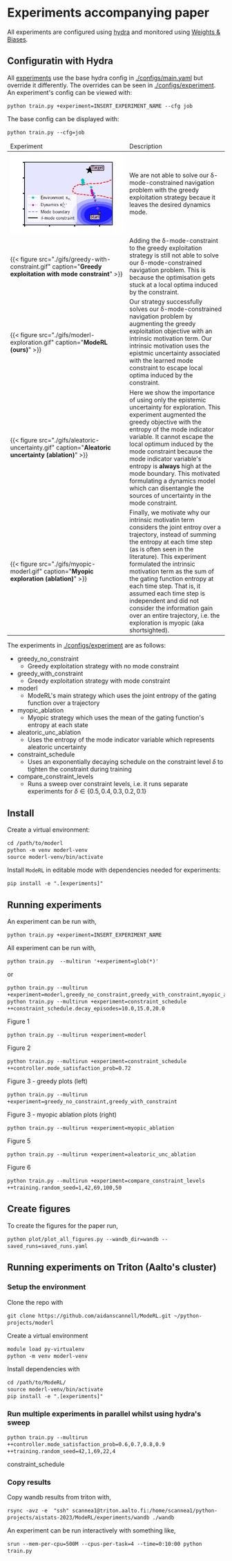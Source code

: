 # Experiments accompanying paper
All experiments are configured using [hydra](https://hydra.cc/) and monitored using [Weights & Biases](https://wandb.ai/site).

## Configuratin with Hydra
All [experiments](./configs/experiment) use the base hydra
config in [./configs/main.yaml](./configs/main.yaml) but override it differently.
The overrides can be seen in [./configs/experiment](./configs/experiment).
An experiment's config can be viewed with:
``` shell
python train.py +experiment=INSERT_EXPERIMENT_NAME --cfg job
```
The base config can be displayed with:
``` shell
python train.py --cfg=job
```

<table class=".table" style="width:100%">
  <thead>
  <tr>
    <td>Experiment</td>
    <td>Description</td>
    </tr>
  </thead>
  <tbody>
  <tr>
    <td style="width:10%">
<img src="./gifs/greedy-no-constraint.gif" caption="<b>Greedy exploitation without mode constraint</b>" ></td>
    <!-- <td><img src="http://localhost:1313/publications./gifs/greedy-no-constraint.gif" alt="Greedy exploitation without mode constraint"></td> -->
    <td style="width:10%">
     We are not able to solve our δ-mode-constrained navigation problem with the greedy exploitation strategy becaue it leaves the desired dynamics mode.</td>
  </tr>
  <tr>
    <td style="width:10%">
{{< figure src="./gifs/greedy-with-constraint.gif" caption="<b>Greedy exploitation with mode constraint</b>" >}}</td>
    <td style="width:10%">
    Adding the δ-mode-constraint to the greedy exploitation strategy is still not able to solve our δ-mode-constrained navigation problem. This is because the optimisation gets stuck at a local optima induced by the constraint.
     </td>
  </tr>
  <tr>
    <td style="width:10%">
{{< figure src="./gifs/moderl-exploration.gif" caption="<b>ModeRL (ours)</b>" >}}</td>
    <td style="width:10%">
    Our strategy successfully solves our δ-mode-constrained navigation problem by augmenting the greedy exploitation objective with an intrinsic motivation term. Our intrinsic motivation uses the epistmic uncertainty associated with the learned mode constraint to escape local optima induced by the constraint.
     </td>
  </tr>
  <tr>
    <td style="width:10%">
{{< figure src="./gifs/aleatoric-uncertainty.gif" caption="<b>Aleatoric uncertainty (ablation)</b>" >}}</td>
    <td style="width:10%">
Here we show the importance of using only the epistemic uncertainty for exploration. This experiment augmented the greedy objective with the entropy of the mode indicator variable. It cannot escape the local optimum induced by the mode constraint because the mode indicator variable's entropy is <b>always</b> high at the mode boundary. This motivated formulating a dynamics model which can disentangle the sources of uncertainty in the mode constraint.
     </td>
  </tr>
  <tr>
    <td style="width:10%">
{{< figure src="./gifs/myopic-moderl.gif" caption="<b>Myopic exploration (ablation)</b>" >}}</td>
    <td style="width:10%">
    Finally, we motivate why our intrinsic motivatin term considers the joint entroy over a trajectory, instead of summing the entropy at each time step (as is often seen in the literature). This experiment formulated the intrinsic motivation term as the sum of the gating function entropy at each time step. That is, it assumed each time step is independent and did not consider the information gain over an entire trajectory, i.e. the exploration is myopic (aka shortsighted).
     </td>
  </tr>
  </tbody>
</table>



The experiments in [./configs/experiment](./configs/experiment) are as follows:
- greedy_no_constraint
    - Greedy exploitation strategy with no mode constraint
- greedy_with_constraint
    - Greedy exploitation strategy with mode constraint
- moderl
    - ModeRL's main strategy which uses the joint entropy of the gating function over a trajectory
- myopic_ablation
    - Myopic strategy which uses the mean of the gating function's entropy at each state
- aleatoric_unc_ablation
    - Uses the entropy of the mode indicator variable which represents aleatoric uncertainty
- constraint_schedule
    - Uses an exponentially decaying schedule on the constraint level $\delta$ to tighten the constraint during training
- compare_constraint_levels
    - Runs a sweep over constraint levels, i.e. it runs separate experiments for $\delta \in \{0.5, 0.4, 0.3, 0.2, 0.1\}$

## Install
Create a virtual environment:
```
cd /path/to/moderl
python -m venv moderl-venv
source moderl-venv/bin/activate
```
Install `ModeRL` in editable mode with dependencies needed for experiments:
```
pip install -e ".[experiments]"
```

## Running experiments
An experiment can be run with,
``` shell
python train.py +experiment=INSERT_EXPERIMENT_NAME
```
All experiment can be run with,
``` shell
python train.py  --multirun '+experiment=glob(*)'
```
or
``` shell
python train.py --multirun +experiment=moderl,greedy_no_constraint,greedy_with_constraint,myopic_ablation,aleatoric_unc_ablation
python train.py --multirun +experiment=constraint_schedule ++constraint_schedule.decay_episodes=10.0,15.0,20.0
```
Figure 1
``` shell
python train.py --multirun +experiment=moderl
```
Figure 2
``` shell
python train.py --multirun +experiment=constraint_schedule ++controller.mode_satisfaction_prob=0.72
```
Figure 3 - greedy  plots (left)
``` shell
python train.py --multirun +experiment=greedy_no_constraint,greedy_with_constraint
```
Figure 3 - myopic ablation plots (right)
``` shell
python train.py --multirun +experiment=myopic_ablation
```
Figure 5
``` shell
python train.py --multirun +experiment=aleatoric_unc_ablation
```
Figure 6
``` shell
python train.py --multirun +experiment=compare_constraint_levels ++training.random_seed=1,42,69,100,50
```


## Create figures
To create the figures for the paper run,
``` shell
python plot/plot_all_figures.py --wandb_dir=wandb --saved_runs=saved_runs.yaml
```




## Running experiments on Triton (Aalto's cluster)
### Setup the environment
Clone the repo with
``` shell
git clone https://github.com/aidanscannell/ModeRL.git ~/python-projects/moderl
```
Create a virtual environment
``` shell
module load py-virtualenv
python -m venv moderl-venv
```
Install dependencies with
``` shell
cd /path/to/ModeRL/
source moderl-venv/bin/activate
pip install -e ".[experiments]"
```
### Run multiple experiments in parallel whilst using hydra's sweep
``` shell
python train.py --multirun ++controller.mode_satisfaction_prob=0.6,0.7,0.8,0.9 ++training.random_seed=42,1,69,22,4
```

constraint_schedule
### Copy results
Copy wandb results from triton with,
``` shell
rsync -avz -e  "ssh" scannea1@triton.aalto.fi:/home/scannea1/python-projects/aistats-2023/ModeRL/experiments/wandb ./wandb
```

An experiment can be run interactively with something like,
``` shell
srun --mem-per-cpu=500M --cpus-per-task=4 --time=0:10:00 python train.py
```
